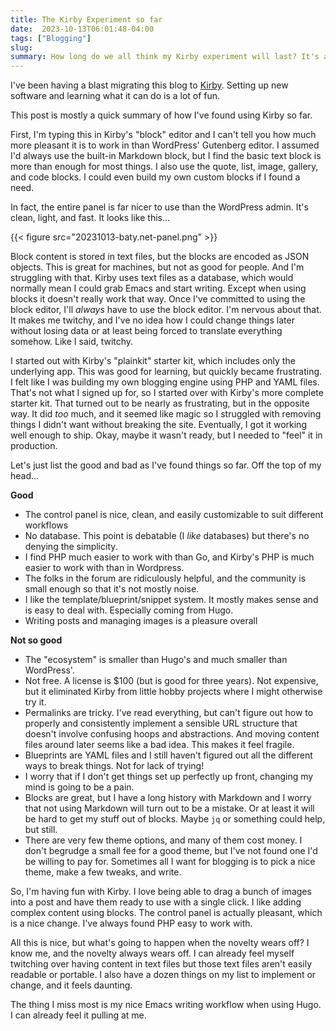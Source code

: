 ```yaml
---
title: The Kirby Experiment so far
date:  2023-10-13T06:01:48-04:00
tags: ["Blogging"]
slug: 
summary: How long do we all think my Kirby experiment will last? It's a fair question.
---
```



I've been having a blast migrating this blog to <a href="https://getkirby.com">Kirby</a>. Setting up new software and learning what it can do is a lot of fun.

This post is mostly a quick summary of how I've found using Kirby so far.

First, I'm typing this in Kirby's "block" editor and I can't tell you how much more pleasant it is to work in than WordPress' Gutenberg editor. I assumed I'd always use the built-in Markdown block, but I find the basic text block is more than enough for most things. I also use the quote, list, image, gallery, and code blocks. I could even build my own custom blocks if I found a need. 

In fact, the entire panel is far nicer to use than the WordPress admin. It's clean, light, and fast. It looks like this...

{{< figure src="20231013-baty.net-panel.png" >}}

Block content is stored in text files, but the blocks are encoded as JSON objects. This is great for machines, but not as good for people. And I'm struggling with that. Kirby uses text files as a database, which would normally mean I could grab Emacs and start writing. Except when using blocks it doesn't really work that way. Once I've committed to using the block editor, I'll *always* have to use the block editor. I'm nervous about that. It makes me twitchy, and I've no idea how I could change things later without losing data or at least being forced to translate everything somehow. Like I said, twitchy.

I started out with Kirby's "plainkit" starter kit, which includes only the underlying app. This was good for learning, but quickly became frustrating. I felt like I was building my own blogging engine using PHP and YAML files. That's not what I signed up for, so I started over with Kirby's more complete starter kit. That turned out to be nearly as frustrating, but in the opposite way. It did <em>too</em> much, and it seemed like magic so I struggled with removing things I didn't want without breaking the site. Eventually, I got it working well enough to ship. Okay, maybe it wasn't ready, but I needed to "feel" it in production.

Let's just list the good and bad as I've found things so far. Off the top of my head...


**Good**

- The control panel is nice, clean, and easily customizable to suit different workflows
- No database. This point is debatable (I <em>like</em> databases) but there's no denying the simplicity.
- I find PHP much easier to work with than Go, and Kirby's PHP is much easier to work with than in Wordpress.
- The folks in the forum are ridiculously helpful, and the community is small enough so that it's not mostly noise.
- I like the template/blueprint/snippet system. It mostly makes sense and is easy to deal with. Especially coming from Hugo.
- Writing posts and managing images is a pleasure overall

**Not so good**

- The "ecosystem" is smaller than Hugo's and much smaller than WordPress'.
- Not free. A license is $100 (but is good for three years). Not expensive, but it eliminated Kirby from little hobby projects where I might otherwise try it.
- Permalinks are tricky. I've read everything, but can't figure out how to properly and consistently implement a sensible URL structure that doesn't involve confusing hoops and abstractions. And moving content files around later seems like a bad idea. This makes it feel fragile.
- Blueprints are YAML files and I still haven't figured out all the different ways to break things. Not for lack of trying!
- I worry that if I don't get things set up perfectly up front, changing my mind is going to be a pain.
- Blocks are great, but I have a long history with Markdown and I worry that not using Markdown will turn out to be a mistake. Or at least it will be hard to get my stuff out of blocks. Maybe <code>jq</code> or something could help, but still.
- There are very few theme options, and many of them cost money. I don't begrudge a small fee for a good theme, but I've not found one I'd be willing to pay for. Sometimes all I want for blogging is to pick a nice theme, make a few tweaks, and write.

So, I'm having fun with Kirby. I love being able to drag a bunch of images into a post and have them ready to use with a single click. I like adding complex content using blocks. The control panel is actually pleasant, which is a nice change. I've always found PHP easy to work with. 

All this is nice, but what's going to happen when the novelty wears off? I know me, and the novelty always wears off. I can already feel myself twitching over having content in text files but those text files aren't easily readable or portable. I also have a dozen things on my list to implement or change, and it feels daunting.

The thing I miss most is my nice Emacs writing workflow when using Hugo. I can already feel it pulling at me.

